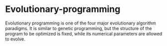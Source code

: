 # Evolutionary-programming


Evolutionary programming is one of the four major evolutionary algorithm paradigms. It is similar to genetic programming, but the structure of the program to be optimized is fixed, while its numerical parameters are allowed to evolve.



